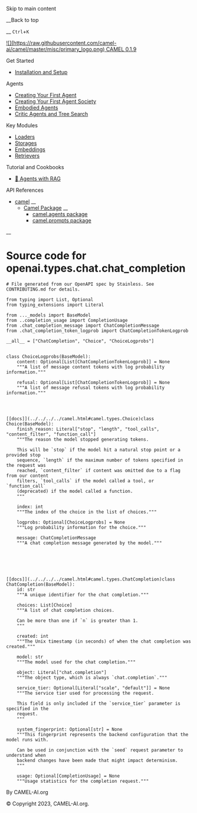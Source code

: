 Skip to main content

__Back to top

__ `Ctrl`+`K`

[ ![](https://raw.githubusercontent.com/camel-
ai/camel/master/misc/primary_logo.png) CAMEL 0.1.9 ](../../../../index.html)

Get Started

  * [Installation and Setup](../../../../get_started/setup.html)

Agents

  * [Creating Your First Agent](../../../../agents/single_agent.html)
  * [Creating Your First Agent Society](../../../../agents/role_playing.html)
  * [Embodied Agents](../../../../agents/embodied_agents.html)
  * [Critic Agents and Tree Search](../../../../agents/critic_agents_and_tree_search.html)

Key Modules

  * [Loaders](../../../../key_modules/loaders.html)
  * [Storages](../../../../key_modules/storages.html)
  * [Embeddings](../../../../key_modules/embeddings.html)
  * [Retrievers](../../../../key_modules/retrievers.html)

Tutorial and Cookbooks

  * [🐫 Agents with RAG](../../../../tutorials_and_cookbooks/agents_with_rag.html)

API References

  * [camel](../../../../modules.html) __
    * [Camel Package](../../../../camel.html) __
      * [camel.agents package](../../../../camel.agents.html)
      * [camel.prompts package](../../../../camel.prompts.html)

__

#

# Source code for openai.types.chat.chat_completion

    
    
    # File generated from our OpenAPI spec by Stainless. See CONTRIBUTING.md for details.
    
    from typing import List, Optional
    from typing_extensions import Literal
    
    from ..._models import BaseModel
    from ..completion_usage import CompletionUsage
    from .chat_completion_message import ChatCompletionMessage
    from .chat_completion_token_logprob import ChatCompletionTokenLogprob
    
    __all__ = ["ChatCompletion", "Choice", "ChoiceLogprobs"]
    
    
    class ChoiceLogprobs(BaseModel):
        content: Optional[List[ChatCompletionTokenLogprob]] = None
        """A list of message content tokens with log probability information."""
    
        refusal: Optional[List[ChatCompletionTokenLogprob]] = None
        """A list of message refusal tokens with log probability information."""
    
    
    
    
    [[docs]](../../../../camel.html#camel.types.Choice)class Choice(BaseModel):
        finish_reason: Literal["stop", "length", "tool_calls", "content_filter", "function_call"]
        """The reason the model stopped generating tokens.
    
        This will be `stop` if the model hit a natural stop point or a provided stop
        sequence, `length` if the maximum number of tokens specified in the request was
        reached, `content_filter` if content was omitted due to a flag from our content
        filters, `tool_calls` if the model called a tool, or `function_call`
        (deprecated) if the model called a function.
        """
    
        index: int
        """The index of the choice in the list of choices."""
    
        logprobs: Optional[ChoiceLogprobs] = None
        """Log probability information for the choice."""
    
        message: ChatCompletionMessage
        """A chat completion message generated by the model."""
    
    
    
    
    
    
    [[docs]](../../../../camel.html#camel.types.ChatCompletion)class ChatCompletion(BaseModel):
        id: str
        """A unique identifier for the chat completion."""
    
        choices: List[Choice]
        """A list of chat completion choices.
    
        Can be more than one if `n` is greater than 1.
        """
    
        created: int
        """The Unix timestamp (in seconds) of when the chat completion was created."""
    
        model: str
        """The model used for the chat completion."""
    
        object: Literal["chat.completion"]
        """The object type, which is always `chat.completion`."""
    
        service_tier: Optional[Literal["scale", "default"]] = None
        """The service tier used for processing the request.
    
        This field is only included if the `service_tier` parameter is specified in the
        request.
        """
    
        system_fingerprint: Optional[str] = None
        """This fingerprint represents the backend configuration that the model runs with.
    
        Can be used in conjunction with the `seed` request parameter to understand when
        backend changes have been made that might impact determinism.
        """
    
        usage: Optional[CompletionUsage] = None
        """Usage statistics for the completion request."""
    
    
    

By CAMEL-AI.org

© Copyright 2023, CAMEL-AI.org.  

